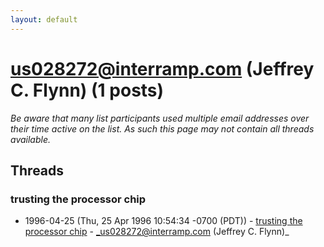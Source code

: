 ```yaml
---
layout: default
---
```


# us028272@interramp.com (Jeffrey C. Flynn) (1 posts)

_Be aware that many list participants used multiple email addresses over their time active on the list. As such this page may not contain all threads available._

## Threads

### trusting the processor chip
+ 1996-04-25 (Thu, 25 Apr 1996 10:54:34 -0700 (PDT)) - [trusting the processor chip](/archive/1996/04/3dc1491d8d0cf596f280b94837cea1994407af668faad383bdf9be620a3aa4b8) - _us028272@interramp.com (Jeffrey C. Flynn)_

